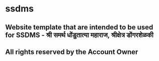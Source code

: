 # ssdms
## Website template that are intended to be used for SSDMS - श्री समर्थ धोंडुतात्या महाराज, श्रीक्षेत्र डोंगरशेळकी
## All rights reserved by the Account Owner